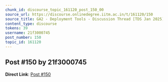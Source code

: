 ```yaml
---
chunk_id: discourse_topic_161120_post_150_00
source_url: https://discourse.onlinedegree.iitm.ac.in/t/161120/150
source_title: GA2 - Deployment Tools - Discussion Thread [TDS Jan 2025]
content_type: discourse
tokens: 39
username: 21f3000745
post_number: 150
topic_id: 161120
---
```


## Post #150 by 21f3000745

**Direct Link**: [Post #150](https://discourse.onlinedegree.iitm.ac.in/t/161120/150)
